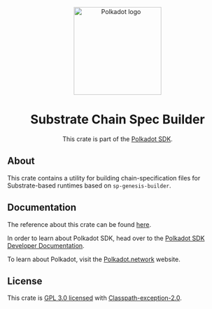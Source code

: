 <div align="center">

<img
alt="Polkadot logo" width="200"
src="https://raw.githubusercontent.com/paritytech/polkadot-sdk/rzadp/readmes/docs/images/Polkadot_Logo_Horizontal_Pink_BlackOnWhite.png">

# Substrate Chain Spec Builder

This crate is part of the [Polkadot SDK](https://github.com/paritytech/polkadot-sdk/).

</div>

## About

This crate contains a utility for building chain-specification files for Substrate-based runtimes based on `sp-genesis-builder`.

## Documentation

The reference about this crate can be found [here](https://paritytech.github.io/polkadot-sdk/master/staging_chain_spec_builder).

In order to learn about Polkadot SDK, head over to the [Polkadot SDK Developer Documentation](https://paritytech.github.io/polkadot-sdk/master/polkadot_sdk_docs/index.html).

To learn about Polkadot, visit the [Polkadot.network](https://polkadot.network/) website.

## License

This crate is [GPL 3.0 licensed](https://spdx.org/licenses/GPL-3.0-or-later.html) with [Classpath-exception-2.0](https://spdx.org/licenses/Classpath-exception-2.0.html).

